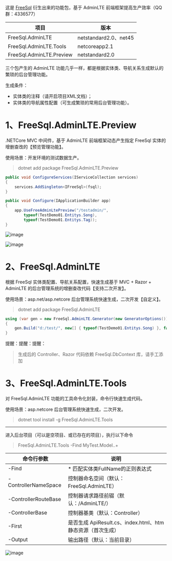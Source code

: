 这是 [FreeSql](https://github.com/2881099/FreeSql) 衍生出来的功能包，基于 AdminLTE 前端框架提高生产效率（QQ群：4336577）

| 项目 | 版本 |
| -- | -- |
| FreeSql.AdminLTE | netstandard2.0、net45 |
| FreeSql.AdminLTE.Tools | netcoreapp2.1 |
| FreeSql.AdminLTE.Preview | netstandard2.0 |

三个包产生的 AdminLTE 功能几乎一样，都是根据实体类、导航关系生成默认的繁琐的后台管理功能。

生成条件：

- 实体类的注释（请开启项目XML文档）；
- 实体类的导航属性配置（可生成繁琐的常用后台管理功能）。

# 1、FreeSql.AdminLTE.Preview

.NETCore MVC 中间件，基于 AdminLTE 前端框架动态产生指定 FreeSql 实体的增删查改的【预览管理功能】。

使用场景：开发环境的测试数据生产。

> dotnet add package FreeSql.AdminLTE.Preview

```csharp
public void ConfigureServices(IServiceCollection services)
{
	services.AddSingleton<IFreeSql>(fsql);
}

public void Configure(IApplicationBuilder app)
{
	app.UseFreeAdminLtePreview("/testadmin/",
		typeof(TestDemo01.Entitys.Song),
		typeof(TestDemo01.Entitys.Tag));
}
```

![image](https://user-images.githubusercontent.com/16286519/56229638-f3a79b80-60ac-11e9-8cf6-e58e95ab53c1.png)

![image](https://user-images.githubusercontent.com/16286519/56298417-ad157800-6164-11e9-86c1-6270f3989487.png)

# 2、FreeSql.AdminLTE

根据 FreeSql 实体类配置、导航关系配置，快速生成基于 MVC + Razor + AdminLTE 的后台管理系统的增删查改代码【支持二次开发】。

使用场景：asp.net/asp.netcore 后台管理系统快速生成，二次开发【自定义】。

> dotnet add package FreeSql.AdminLTE

```csharp
using (var gen = new FreeSql.AdminLTE.Generator(new GeneratorOptions()))
{
    gen.Build("d:/test/", new[] { typeof(TestDemo01.Entitys.Song) }, false);
}
```

提醒：提醒：提醒：

> 生成后的 Controller、Razor 代码依赖 FreeSql.DbContext 库，请手工添加

# 3、FreeSql.AdminLTE.Tools

对 FreeSql.AdminLTE 功能的工具命令化封装，命令行快速生成代码。

使用场景：asp.netcore 后台管理系统快速生成，二次开发。

> dotnet tool install -g FreeSql.AdminLTE.Tools

--- 

进入后台项目（可以是空项目、或已存在的项目），执行以下命令

> FreeSql.AdminLTE.Tools -Find MyTest\.Model\..+

| 命令行参数 | 说明 |
| -- | -- |
| -Find                | * 匹配实体类FullName的正则表达式                           |
| -ControllerNameSpace | 控制器命名空间（默认：FreeSql.AdminLTE）                   |
| -ControllerRouteBase | 控制器请求路径前辍（默认：/AdminLTE/）                     |
| -ControllerBase      | 控制器基类（默认：Controller）                             |
| -First               | 是否生成 ApiResult.cs、index.html、htm 静态资源（首次生成）|
| -Output              | 输出路径（默认：当前目录）                                 |

![image](https://user-images.githubusercontent.com/16286519/64080898-ca21a080-cd2b-11e9-92e0-fcda5058c5e7.png)
